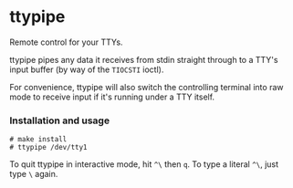 # ttypipe

Remote control for your TTYs.

ttypipe pipes any data it receives from stdin straight through to a TTY's input buffer (by way of the `TIOCSTI` ioctl).

For convenience, ttypipe will also switch the controlling terminal into raw mode to receive input if it's running under a TTY itself.

### Installation and usage

```
# make install
# ttypipe /dev/tty1
```

To quit ttypipe in interactive mode, hit `^\` then `q`. To type a literal `^\`, just type `\` again.
